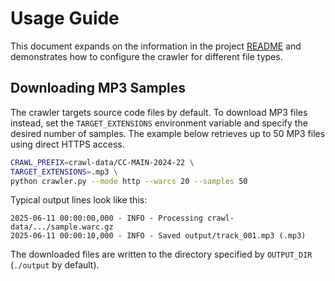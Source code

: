# Usage Guide

This document expands on the information in the project
[README](../README.md) and demonstrates how to configure the crawler for
different file types.

## Downloading MP3 Samples

The crawler targets source code files by default. To download MP3 files instead,
set the `TARGET_EXTENSIONS` environment variable and specify the desired number
of samples. The example below retrieves up to 50 MP3 files using direct HTTPS
access.

```bash
CRAWL_PREFIX=crawl-data/CC-MAIN-2024-22 \
TARGET_EXTENSIONS=.mp3 \
python crawler.py --mode http --warcs 20 --samples 50
```

Typical output lines look like this:

```
2025-06-11 00:00:00,000 - INFO - Processing crawl-data/.../sample.warc.gz
2025-06-11 00:00:10,000 - INFO - Saved output/track_001.mp3 (.mp3)
```

The downloaded files are written to the directory specified by `OUTPUT_DIR`
(`./output` by default).
